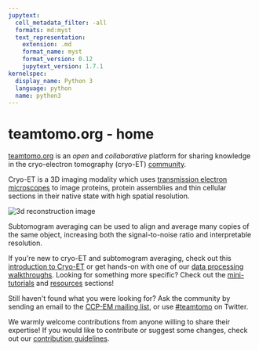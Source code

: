```yaml
---
jupytext:
  cell_metadata_filter: -all
  formats: md:myst
  text_representation:
    extension: .md
    format_name: myst
    format_version: 0.12
    jupytext_version: 1.7.1
kernelspec:
  display_name: Python 3
  language: python
  name: python3
---
```


# teamtomo.org - home
[teamtomo.org](teamtomo.org) is an *open* and *collaborative* platform for sharing knowledge in the cryo-electron tomography (cryo-ET) [community](https://twitter.com/hashtag/teamtomo).

Cryo-ET is a 3D imaging modality which uses [transmission electron microscopes](https://en.wikipedia.org/wiki/Transmission_electron_microscopy) to image proteins, protein assemblies and thin cellular sections in their native state with high spatial resolution.

![3d reconstruction image](assets/3d-reconstruction.png)

Subtomogram averaging can be used to align and average many copies of the same object, increasing both the signal-to-noise ratio and interpretable resolution.

If you're new to cryo-ET and subtomogram averaging, check out this [introduction to Cryo-ET](theory/cryo-et/index) or get hands-on with one of our [data processing walkthroughs](walkthroughs/EMPIAR-10164/introduction.md). Looking for something more specific? Check out the [mini-tutorials](mini-tutorials/index) and [resources](resources/index) sections!

Still haven't found what you were looking for? Ask the community by sending an email to the [CCP-EM mailing list](https://www.jiscmail.ac.uk/cgi-bin/webadmin?A0=CCPEM), or use [#teamtomo](https://twitter.com/hashtag/teamtomo) on Twitter.

We warmly welcome contributions from anyone willing to share their expertise! If you would like to contribute or suggest some changes, check out our [contribution guidelines](teamtomo/contributing/index).
